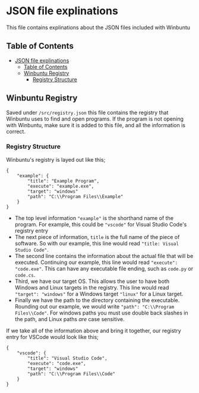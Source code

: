 # JSON file explinations
This file contains explinations about the JSON files included with Winbuntu

<!-- TABLE OF CONTENTS -->
## Table of Contents
- [JSON file explinations](#json-file-explinations)
  - [Table of Contents](#table-of-contents)
  - [Winbuntu Registry](#winbuntu-registry)
    - [Registry Structure](#registry-structure)


<!-- REGISTRY -->
## Winbuntu Registry
Saved under `/src/registry.json` this file contains the registry that Winbuntu uses to find and open programs. If the program is not opening with Winbuntu, make sure it is added to this file, and all the information is correct.

### Registry Structure
Winbuntu's registry is layed out like this;
```
{
    "example": {
        "title": "Example Program",
        "execute": "example.exe",
        "target": "windows"
        "path": "C:\\Program Files\\Example"
    }
}
```
- The top level information `"example"` is the shorthand name of the program. For example, this could be `"vscode"` for Visual Studio Code's registry entry
- The next piece of information, `title` is the full name of the piece of software. So with our example, this line would read `"title: Visual Studio Code"`.
- The second line contains the information about the actual file that will be executed. Continuing our example, this line would read `"execute": "code.exe"`. This can have any executable file ending, such as `code.py` or `code.cs`.
- Third, we have our target OS. This allows the user to have both Windows and Linux targets in the registry. This line would read `"target": "windows"` for a Windows target `"linux"` for a Linux target.
- Finally we have the path to the directory containing the executable. Rounding out our example, we would write `"path": "C:\\Program Files\\Code"`. For windows paths you must use double back slashes in the path, and Linux paths *are* case sensitive.

If we take all of the information above and bring it together, our registry entry for VSCode would look like this;
```
{
    "vscode": {
        "title": "Visual Studio Code",
        "execute": "code.exe",
        "target": "windows"
        "path": "C:\\Program Files\\Code"
    }
}
```